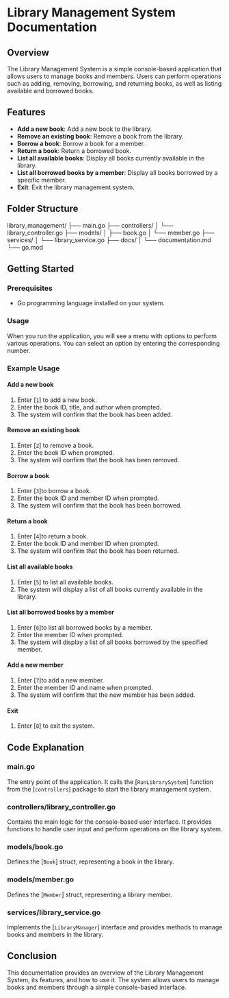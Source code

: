 # Library Management System Documentation

## Overview
The Library Management System is a simple console-based application that allows users to manage books and members. Users can perform operations such as adding, removing, borrowing, and returning books, as well as listing available and borrowed books.

## Features
- **Add a new book**: Add a new book to the library.
- **Remove an existing book**: Remove a book from the library.
- **Borrow a book**: Borrow a book for a member.
- **Return a book**: Return a borrowed book.
- **List all available books**: Display all books currently available in the library.
- **List all borrowed books by a member**: Display all books borrowed by a specific member.
- **Exit**: Exit the library management system.

## Folder Structure
library_management/ 
    ├── main.go 
    ├── controllers/ 
        │ └── library_controller.go 
    ├── models/ 
        │ ├── book.go 
        │ └── member.go 
    ├── services/ 
        │ └── library_service.go 
    ├── docs/ 
        │ └── documentation.md 
    └── go.mod


## Getting Started

### Prerequisites
- Go programming language installed on your system.

### Usage
When you run the application, you will see a menu with options to perform various operations. You can select an option by entering the corresponding number.

### Example Usage

#### Add a new book
1. Enter [`1`] to add a new book.
2. Enter the book ID, title, and author when prompted.
3. The system will confirm that the book has been added.

#### Remove an existing book
1. Enter [`2`] to remove a book.
2. Enter the book ID when prompted.
3. The system will confirm that the book has been removed.

#### Borrow a book
1. Enter [`3`]to borrow a book.
2. Enter the book ID and member ID when prompted.
3. The system will confirm that the book has been borrowed.

#### Return a book
1. Enter [`4`]to return a book.
2. Enter the book ID and member ID when prompted.
3. The system will confirm that the book has been returned.

#### List all available books
1. Enter [`5`] to list all available books.
2. The system will display a list of all books currently available in the library.

#### List all borrowed books by a member
1. Enter [`6`]to list all borrowed books by a member.
2. Enter the member ID when prompted.
3. The system will display a list of all books borrowed by the specified member.

#### Add a new member
1. Enter [`7`]to add a new member.
2. Enter the member ID and name when prompted.
3. The system will confirm that the new member has been added.

#### Exit
1. Enter [`8`] to exit the system.

## Code Explanation

### main.go
The entry point of the application. It calls the [`RunLibrarySystem`] function from the [`controllers`] package to start the library management system.

### controllers/library_controller.go
Contains the main logic for the console-based user interface. It provides functions to handle user input and perform operations on the library system.

### models/book.go
Defines the [`Book`] struct, representing a book in the library.

### models/member.go
Defines the [`Member`] struct, representing a library member.

### services/library_service.go
Implements the [`LibraryManager`] interface and provides methods to manage books and members in the library.

## Conclusion
This documentation provides an overview of the Library Management System, its features, and how to use it. The system allows users to manage books and members through a simple console-based interface.